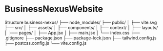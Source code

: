 # BusinessNexusWebsite
Structure 
business-nexus/
├── node_modules/
├── public/
│   ├── vite.svg
├── src/
│   ├── assets/
│   ├── components/
│   ├── context/
│   ├── layouts/
│   ├── pages/
│   ├── App.jsx
│   ├── main.jsx
│   └── index.css
├── .gitignore
├── package.json
├── package-lock.json
├── tailwind.config.js
├── postcss.config.js
└── vite.config.js
